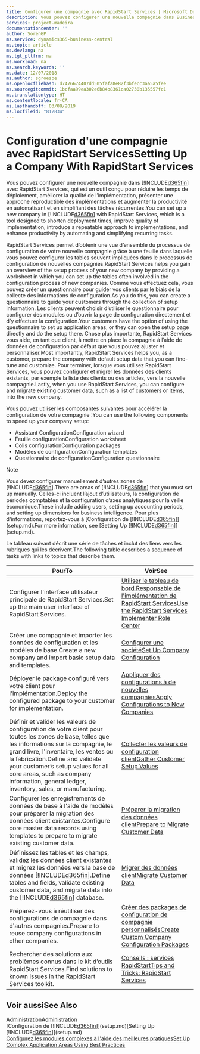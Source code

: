 ```yaml
---
title: Configurer une compagnie avec RapidStart Services | Microsoft Docs
description: Vous pouvez configurer une nouvelle compagnie dans Business Central avec RapidStart Services, qui est un outil conçu pour réduire les temps de déploiement, améliorer la qualité de l’implémentation, présenter une approche reproductible des implémentations et augmenter la productivité en automatisant et en simplifiant des tâches récurrentes.
services: project-madeira
documentationcenter: ''
author: SorenGP
ms.service: dynamics365-business-central
ms.topic: article
ms.devlang: na
ms.tgt_pltfrm: na
ms.workload: na
ms.search.keywords: ''
ms.date: 12/07/2018
ms.author: sgroespe
ms.openlocfilehash: d7476674407dd505fafa8e82f3bfecc3aa5a5fee
ms.sourcegitcommit: 1bcfaa99ea302e6b84b8361ca02730b135557fc1
ms.translationtype: HT
ms.contentlocale: fr-CA
ms.lasthandoff: 03/08/2019
ms.locfileid: "812834"
---
```

# <a name="setting-up-a-company-with-rapidstart-services"></a><span data-ttu-id="2367c-103">Configuration d'une compagnie avec RapidStart Services</span><span class="sxs-lookup"><span data-stu-id="2367c-103">Setting Up a Company With RapidStart Services</span></span>
<span data-ttu-id="2367c-104">Vous pouvez configurer une nouvelle compagnie dans [!INCLUDE[d365fin](includes/d365fin_md.md)] avec RapidStart Services, qui est un outil conçu pour réduire les temps de déploiement, améliorer la qualité de l’implémentation, présenter une approche reproductible des implémentations et augmenter la productivité en automatisant et en simplifiant des tâches récurrentes.</span><span class="sxs-lookup"><span data-stu-id="2367c-104">You can set up a new company in [!INCLUDE[d365fin](includes/d365fin_md.md)] with RapidStart Services, which is a tool designed to shorten deployment times, improve quality of implementation, introduce a repeatable approach to implementations, and enhance productivity by automating and simplifying recurring tasks.</span></span>  

<span data-ttu-id="2367c-105">RapidStart Services permet d’obtenir une vue d’ensemble du processus de configuration de votre nouvelle compagnie grâce à une feuille dans laquelle vous pouvez configurer les tables souvent impliquées dans le processus de configuration de nouvelles compagnies.</span><span class="sxs-lookup"><span data-stu-id="2367c-105">RapidStart Services helps you gain an overview of the setup process of your new company by providing a worksheet in which you can set up the tables often involved in the configuration process of new companies.</span></span> <span data-ttu-id="2367c-106">Comme vous effectuez cela, vous pouvez créer un questionnaire pour guider vos clients par le biais de la collecte des informations de configuration.</span><span class="sxs-lookup"><span data-stu-id="2367c-106">As you do this, you can create a questionnaire to guide your customers through the collection of setup information.</span></span> <span data-ttu-id="2367c-107">Les clients peuvent choisir d’utiliser le questionnaire pour configurer des modules ou d’ouvrir la page de configuration directement et d'y effectuer la configuration.</span><span class="sxs-lookup"><span data-stu-id="2367c-107">Your customers have the option of using the questionnaire to set up application areas, or they can open the setup page directly and do the setup there.</span></span> <span data-ttu-id="2367c-108">Chose plus importante, RapidStart Services vous aide, en tant que client, à mettre en place la compagnie à l’aide de données de configuration par défaut que vous pouvez ajuster et personnaliser.</span><span class="sxs-lookup"><span data-stu-id="2367c-108">Most importantly, RapidStart Services helps you, as a customer, prepare the company with default setup data that you can fine-tune and customize.</span></span> <span data-ttu-id="2367c-109">Pour terminer, lorsque vous utilisez RapidStart Services, vous pouvez configurer et migrer les données des clients existants, par exemple la liste des clients ou des articles, vers la nouvelle compagnie.</span><span class="sxs-lookup"><span data-stu-id="2367c-109">Lastly, when you use RapidStart Services, you can configure and migrate existing customer data, such as a list of customers or items, into the new company.</span></span>

<span data-ttu-id="2367c-110">Vous pouvez utiliser les composantes suivantes pour accélérer la configuration de votre compagnie :</span><span class="sxs-lookup"><span data-stu-id="2367c-110">You can use the following components to speed up your company setup:</span></span>  

-   <span data-ttu-id="2367c-111">Assistant Configuration</span><span class="sxs-lookup"><span data-stu-id="2367c-111">Configuration wizard</span></span>  
-   <span data-ttu-id="2367c-112">Feuille configuration</span><span class="sxs-lookup"><span data-stu-id="2367c-112">Configuration worksheet</span></span>  
-   <span data-ttu-id="2367c-113">Colis configuration</span><span class="sxs-lookup"><span data-stu-id="2367c-113">Configuration packages</span></span>  
-   <span data-ttu-id="2367c-114">Modèles de configuration</span><span class="sxs-lookup"><span data-stu-id="2367c-114">Configuration templates</span></span>  
-   <span data-ttu-id="2367c-115">Questionnaire de configuration</span><span class="sxs-lookup"><span data-stu-id="2367c-115">Configuration questionnaire</span></span>  

> [!Note]  
>  <span data-ttu-id="2367c-116">Vous devez configurer manuellement d’autres zones de [!INCLUDE[d365fin](includes/d365fin_md.md)].</span><span class="sxs-lookup"><span data-stu-id="2367c-116">There are areas of [!INCLUDE[d365fin](includes/d365fin_md.md)] that you must set up manually.</span></span> <span data-ttu-id="2367c-117">Celles-ci incluent l’ajout d’utilisateurs, la configuration de périodes comptables et la configuration d’axes analytiques pour la veille économique.</span><span class="sxs-lookup"><span data-stu-id="2367c-117">These include adding users, setting up accounting periods, and setting up dimensions for business intelligence.</span></span> <span data-ttu-id="2367c-118">Pour plus d'informations, reportez-vous à [Configuration de [!INCLUDE[d365fin](includes/d365fin_md.md)]](setup.md).</span><span class="sxs-lookup"><span data-stu-id="2367c-118">For more information, see [Setting Up [!INCLUDE[d365fin](includes/d365fin_md.md)]](setup.md).</span></span>

 <span data-ttu-id="2367c-119">Le tableau suivant décrit une série de tâches et inclut des liens vers les rubriques qui les décrivent.</span><span class="sxs-lookup"><span data-stu-id="2367c-119">The following table describes a sequence of tasks with links to topics that describe them.</span></span>

|<span data-ttu-id="2367c-120">**Pour**</span><span class="sxs-lookup"><span data-stu-id="2367c-120">**To**</span></span>|<span data-ttu-id="2367c-121">**Voir**</span><span class="sxs-lookup"><span data-stu-id="2367c-121">**See**</span></span>|  
|------------|-------------|  
|<span data-ttu-id="2367c-122">Configurer l'interface utilisateur principale de RapidStart Services.</span><span class="sxs-lookup"><span data-stu-id="2367c-122">Set up the main user interface of RapidStart Services.</span></span>|[<span data-ttu-id="2367c-123">Utiliser le tableau de bord Responsable de l'implémentation de RapidStart Services</span><span class="sxs-lookup"><span data-stu-id="2367c-123">Use the RapidStart Services Implementer Role Center</span></span>](admin-how-to-use-the-rapidstart-services-role-center-to-track-progress.md)|  
|<span data-ttu-id="2367c-124">Créer une compagnie et importer les données de configuration et les modèles de base.</span><span class="sxs-lookup"><span data-stu-id="2367c-124">Create a new company and import basic setup data and templates.</span></span>|[<span data-ttu-id="2367c-125">Configurer une société</span><span class="sxs-lookup"><span data-stu-id="2367c-125">Set Up Company Configuration</span></span>](admin-set-up-company-configuration.md)|  
|<span data-ttu-id="2367c-126">Déployer le package configuré vers votre client pour l'implémentation.</span><span class="sxs-lookup"><span data-stu-id="2367c-126">Deploy the configured package to your customer for implementation.</span></span>|[<span data-ttu-id="2367c-127">Appliquer des configurations à de nouvelles compagnies</span><span class="sxs-lookup"><span data-stu-id="2367c-127">Apply Configurations to New Companies</span></span>](admin-apply-configuration-to-new-companies.md)|
|<span data-ttu-id="2367c-128">Définir et valider les valeurs de configuration de votre client pour toutes les zones de base, telles que les informations sur la compagnie, le grand livre, l'inventaire, les ventes ou la fabrication.</span><span class="sxs-lookup"><span data-stu-id="2367c-128">Define and validate your customer’s setup values for all core areas, such as company information, general ledger, inventory, sales, or manufacturing.</span></span>|[<span data-ttu-id="2367c-129">Collecter les valeurs de configuration client</span><span class="sxs-lookup"><span data-stu-id="2367c-129">Gather Customer Setup Values</span></span>](admin-gather-customer-setup-values.md)|  
|<span data-ttu-id="2367c-130">Configurer les enregistrements de données de base à l'aide de modèles pour préparer la migration des données client existantes.</span><span class="sxs-lookup"><span data-stu-id="2367c-130">Configure core master data records using templates to prepare to migrate existing customer data.</span></span>|[<span data-ttu-id="2367c-131">Préparer la migration des données client</span><span class="sxs-lookup"><span data-stu-id="2367c-131">Prepare to Migrate Customer Data</span></span>](admin-use-templates-to-prepare-customer-data-for-migration.md)|  
|<span data-ttu-id="2367c-132">Définissez les tables et les champs, validez les données client existantes et migrez les données vers la base de données [!INCLUDE[d365fin](includes/d365fin_md.md)].</span><span class="sxs-lookup"><span data-stu-id="2367c-132">Define tables and fields, validate existing customer data, and migrate data into the [!INCLUDE[d365fin](includes/d365fin_md.md)] database.</span></span>|[<span data-ttu-id="2367c-133">Migrer des données client</span><span class="sxs-lookup"><span data-stu-id="2367c-133">Migrate Customer Data</span></span>](admin-migrate-customer-data.md)|
|<span data-ttu-id="2367c-134">Préparez-vous à réutiliser des configurations de compagnie dans d'autres compagnies.</span><span class="sxs-lookup"><span data-stu-id="2367c-134">Prepare to reuse company configurations in other companies.</span></span>|[<span data-ttu-id="2367c-135">Créer des packages de configuration de compagnie personnalisés</span><span class="sxs-lookup"><span data-stu-id="2367c-135">Create Custom Company Configuration Packages</span></span>](admin-how-to-create-custom-company-configuration-packages.md)|
|<span data-ttu-id="2367c-136">Rechercher des solutions aux problèmes connus dans le kit d’outils RapidStart Services.</span><span class="sxs-lookup"><span data-stu-id="2367c-136">Find solutions to known issues in the RapidStart Services toolkit.</span></span>|[<span data-ttu-id="2367c-137">Conseils : services RapidStart</span><span class="sxs-lookup"><span data-stu-id="2367c-137">Tips and Tricks: RapidStart Services</span></span>](admin-tips-and-tricks-rapidstart-services.md)|  

## <a name="see-also"></a><span data-ttu-id="2367c-138">Voir aussi</span><span class="sxs-lookup"><span data-stu-id="2367c-138">See Also</span></span>  
[<span data-ttu-id="2367c-139">Administration</span><span class="sxs-lookup"><span data-stu-id="2367c-139">Administration</span></span>](admin-setup-and-administration.md)  
<span data-ttu-id="2367c-140">[Configuration de [!INCLUDE[d365fin](includes/d365fin_md.md)]](setup.md)</span><span class="sxs-lookup"><span data-stu-id="2367c-140">[Setting Up [!INCLUDE[d365fin](includes/d365fin_md.md)]](setup.md)</span></span>  
[<span data-ttu-id="2367c-141">Configurez les modules complexes à l'aide des meilleures pratiques</span><span class="sxs-lookup"><span data-stu-id="2367c-141">Set Up Complex Application Areas Using Best Practices</span></span>](set-up-complex-application-areas-using-best-practices.md)   
